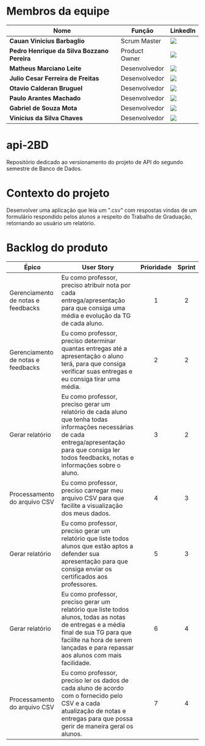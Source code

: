 # Membros da equipe

|Nome|Função|LinkedIn|
| -------- |-------- |-------- |
|**Cauan Vinicius Barbaglio**|Scrum Master|[<img src="https://img.shields.io/badge/linkedin-%230077B5.svg?&style=for-the-badge&logo=linkedin&logoColor=white" />](https://www.linkedin.com/in/cauan-barbaglio/)|
|**Pedro Henrique da Silva Bozzano Pereira**|Product Owner|[<img src="https://img.shields.io/badge/linkedin-%230077B5.svg?&style=for-the-badge&logo=linkedin&logoColor=white" />](https://www.linkedin.com/in/pedro-bozzano)|
|**Matheus Marciano Leite**|Desenvolvedor|[<img src="https://img.shields.io/badge/linkedin-%230077B5.svg?&style=for-the-badge&logo=linkedin&logoColor=white" />](https://www.linkedin.com/in/matheus-leite-186738135/)|
|**Julio Cesar Ferreira de Freitas**|Desenvolvedor|[<img src="https://img.shields.io/badge/linkedin-%230077B5.svg?&style=for-the-badge&logo=linkedin&logoColor=white" />](https://www.linkedin.com/in/julio-freitas-415b73216)|
|**Otavio Calderan Bruguel**|Desenvolvedor|[<img src="https://img.shields.io/badge/linkedin-%230077B5.svg?&style=for-the-badge&logo=linkedin&logoColor=white" />](https://www.linkedin.com/in/otavio-calderan-578b48239)|
|**Paulo Arantes Machado**|Desenvolvedor|[<img src="https://img.shields.io/badge/linkedin-%230077B5.svg?&style=for-the-badge&logo=linkedin&logoColor=white" />](https://www.linkedin.com/in/paulo-antonio-arantes-machado-a8a89b23b)|
|**Gabriel de Souza Mota**|Desenvolvedor|[<img src="https://img.shields.io/badge/linkedin-%230077B5.svg?&style=for-the-badge&logo=linkedin&logoColor=white" />](https://www.linkedin.com/in/gabriel-mota-4a0816a0/)|
|**Vinícius da Silva Chaves**|Desenvolvedor|[<img src="https://img.shields.io/badge/linkedin-%230077B5.svg?&style=for-the-badge&logo=linkedin&logoColor=white" />](https://www.linkedin.com/in/vinícius-chaves-197353244/)|

# api-2BD

Repositório dedicado ao versionamento do projeto de API do segundo semestre de Banco de Dados.

# Contexto do projeto

Desenvolver uma aplicação que leia um ".csv" com respostas vindas de um formulário respondido pelos alunos a respeito do Trabalho de Graduação, retornando ao usuário um relatório.

# Backlog do produto
|**Épico**|**User Story**|**Prioridade**|**Sprint**|
| ---------------- |---------------| :----: | :-------: |
| Gerenciamento de notas e feedbacks | Eu como professor, preciso atribuir nota por cada entrega/apresentação para que consiga uma média e evolução da TG de cada aluno. | 1 | 2 |
| Gerenciamento de notas e feedbacks | Eu como professor, preciso determinar quantas entregas até a apresentação o aluno terá, para que consiga verificar suas entregas e eu consiga tirar uma média. | 2 | 2 |
| Gerar relatório | Eu como professor, preciso gerar um relatório de cada aluno que tenha todas informações necessárias de cada entrega/apresentação para que consiga ler todos feedbacks, notas e informações sobre o aluno. | 3 | 2 |
| Processamento do arquivo CSV | Eu como professor, preciso carregar meu arquivo CSV para que facilite a visualização dos meus dados. | 4 | 3 |
| Gerar relatório | Eu como professor, preciso gerar um relatório que liste todos alunos que estão aptos a defender sua apresentação para que consiga enviar os certificados aos professores. | 5 | 3 |
| Gerar relatório | Eu como professor, preciso gerar um relatório que liste todos alunos, todas as notas de entregas e a média final de sua TG para que facilite na hora de serem lançadas e para repassar aos alunos com mais facilidade. | 6 | 4 |
| Processamento do arquivo CSV | Eu como professor, preciso ler os dados de cada aluno de acordo com o fornecido pelo CSV e a cada atualização de notas e entregas para que possa gerir de maneira geral os alunos. | 7 | 4 |
